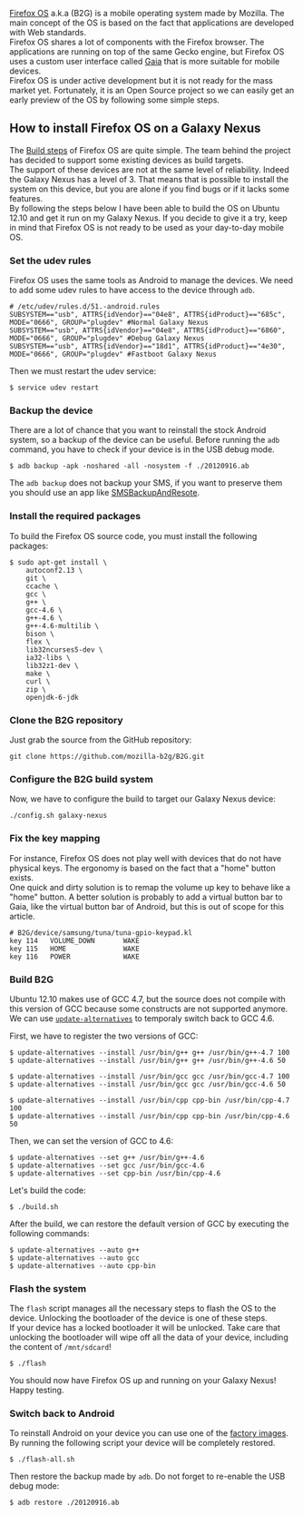 [Firefox OS](https://developer.mozilla.org/en-US/docs/Mozilla/Firefox_OS) a.k.a 
(B2G) is a mobile operating system made by Mozilla. The main concept of the OS is 
based on the fact that applications are developed with Web standards.  
Firefox OS shares a lot of components with the Firefox browser. The applications 
are running on top of the same Gecko engine, but Firefox OS uses a custom user 
interface called [Gaia](https://developer.mozilla.org/en-US/docs/Mozilla/Firefox_OS/Gaia) 
that is more suitable for mobile devices.   
Firefox OS is under active development but it is not ready for the mass market 
yet. Fortunately, it is an Open Source project so we can easily get an early preview of 
the OS by following some simple steps.

How to install Firefox OS on a Galaxy Nexus
-------------------------------------------

The [Build steps](https://developer.mozilla.org/en-US/docs/Mozilla/Boot_to_Gecko/B2G_build_prerequisites) 
of Firefox OS are quite simple. The team behind the project has decided to 
support some existing devices as build targets.     
The support of these devices are not at the same level of reliability. Indeed 
the Galaxy Nexus has a level of 3. That means that is possible to install the 
system on this device, but you are alone if you find bugs or if it lacks some 
features.   
By following the steps below I have been able to build the OS on Ubuntu 12.10 
and get it run on my Galaxy Nexus. If you decide to give it a try, keep in 
mind that Firefox OS is not ready to be used as your day-to-day mobile OS.

### Set the udev rules

Firefox OS uses the same tools as Android to manage the devices. We need to add some udev rules to have access to the device through `adb`.

    # /etc/udev/rules.d/51.-android.rules
    SUBSYSTEM=="usb", ATTRS{idVendor}=="04e8", ATTRS{idProduct}=="685c", MODE="0666", GROUP="plugdev" #Normal Galaxy Nexus
    SUBSYSTEM=="usb", ATTRS{idVendor}=="04e8", ATTRS{idProduct}=="6860", MODE="0666", GROUP="plugdev" #Debug Galaxy Nexus
    SUBSYSTEM=="usb", ATTRS{idVendor}=="18d1", ATTRS{idProduct}=="4e30", MODE="0666", GROUP="plugdev" #Fastboot Galaxy Nexus

Then we must restart the udev service:

    $ service udev restart

### Backup the device

There are a lot of chance that you want to reinstall the stock Android system, 
so a backup of the device can be useful. Before running the `adb` command, you have to check if your device is in the USB debug mode.

    $ adb backup -apk -noshared -all -nosystem -f ./20120916.ab

The `adb backup` does not backup your SMS, if you want to preserve them you should
use an app like [SMSBackupAndResote](https://play.google.com/store/apps/details?id=com.riteshsahu.SMSBackupRestore&feature=search_result#?t=W251bGwsMSwxLDEsImNvbS5yaXRlc2hzYWh1LlNNU0JhY2t1cFJlc3RvcmUiXQ..).

### Install the required packages

To build the Firefox OS source code, you must install the following packages:

    $ sudo apt-get install \
        autoconf2.13 \
        git \
        ccache \
        gcc \
        g++ \
        gcc-4.6 \
        g++-4.6 \
        g++-4.6-multilib \
        bison \
        flex \
        lib32ncurses5-dev \
        ia32-libs \
        lib32z1-dev \
        make \
        curl \
        zip \
        openjdk-6-jdk

### Clone the B2G repository

Just grab the source from the GitHub repository:

    git clone https://github.com/mozilla-b2g/B2G.git

### Configure the B2G build system

Now, we have to configure the build to target our Galaxy Nexus device:

    ./config.sh galaxy-nexus

### Fix the key mapping

For instance, Firefox OS does not play well with devices that do not have 
physical keys. The ergonomy is based on the fact that a "home" button exists.   
One quick and dirty solution is to remap the volume up key to behave like a 
"home" button. A better solution is probably to add a virtual button bar to 
Gaia, like the virtual button bar of Android, but this is out of scope for this
article.

    # B2G/device/samsung/tuna/tuna-gpio-keypad.kl
    key 114   VOLUME_DOWN       WAKE
    key 115   HOME              WAKE
    key 116   POWER             WAKE

### Build B2G

Ubuntu 12.10 makes use of GCC 4.7, but the source does not compile with this 
version of GCC because some constructs are not supported anymore. We can use 
[`update-alternatives`](http://linux.die.net/man/8/update-alternatives) to
temporaly switch back to GCC 4.6.

First, we have to register the two versions of GCC:

    $ update-alternatives --install /usr/bin/g++ g++ /usr/bin/g++-4.7 100
    $ update-alternatives --install /usr/bin/g++ g++ /usr/bin/g++-4.6 50

    $ update-alternatives --install /usr/bin/gcc gcc /usr/bin/gcc-4.7 100
    $ update-alternatives --install /usr/bin/gcc gcc /usr/bin/gcc-4.6 50

    $ update-alternatives --install /usr/bin/cpp cpp-bin /usr/bin/cpp-4.7 100
    $ update-alternatives --install /usr/bin/cpp cpp-bin /usr/bin/cpp-4.6 50

Then, we can set the version of GCC to 4.6:

    $ update-alternatives --set g++ /usr/bin/g++-4.6
    $ update-alternatives --set gcc /usr/bin/gcc-4.6
    $ update-alternatives --set cpp-bin /usr/bin/cpp-4.6

Let's build the code:

    $ ./build.sh

After the build, we can restore the default version of GCC by executing the 
following commands:

    $ update-alternatives --auto g++
    $ update-alternatives --auto gcc
    $ update-alternatives --auto cpp-bin

### Flash the system

The `flash` script manages all the necessary steps to flash the OS to the 
device. Unlocking the bootloader of the device is one of these steps.   
If your device has a locked bootloader it will be unlocked. Take care that 
unlocking the bootloader will wipe off all the data of your device, including the 
content of `/mnt/sdcard`!

    $ ./flash

You should now have Firefox OS up and running on your Galaxy Nexus! 
Happy testing.

### Switch back to Android

To reinstall Android on your device you can use one of the
[factory images](https://developers.google.com/android/nexus/images#mysid).
By running the following script your device will be completely restored.

    $ ./flash-all.sh

Then restore the backup made by `adb`. Do not forget to re-enable the USB debug
mode:

    $ adb restore ./20120916.ab
